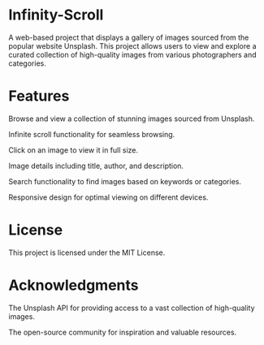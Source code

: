 # Infinity-Scroll
A web-based project that displays a gallery of images sourced from the popular website Unsplash. This project allows users to view and explore a curated collection of high-quality images from various photographers and categories.

# Features
  Browse and view a collection of stunning images sourced from Unsplash.

  Infinite scroll functionality for seamless browsing.

  Click on an image to view it in full size.

  Image details including title, author, and description.

  Search functionality to find images based on keywords or categories.

  Responsive design for optimal viewing on different devices.

# License
This project is licensed under the MIT License.

# Acknowledgments
The Unsplash API for providing access to a vast collection of high-quality images.

The open-source community for inspiration and valuable resources.
